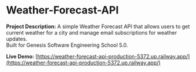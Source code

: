 # Weather-Forecast-API
**Project Description:**
A simple Weather Forecast API that allows users to get current weather for a city and manage email subscriptions for weather updates.   
Built for Genesis Software Engineering School 5.0.

**Live Demo:**
[https://weather-forecast-api-production-5372.up.railway.app/](https://weather-forecast-api-production-5372.up.railway.app/)

